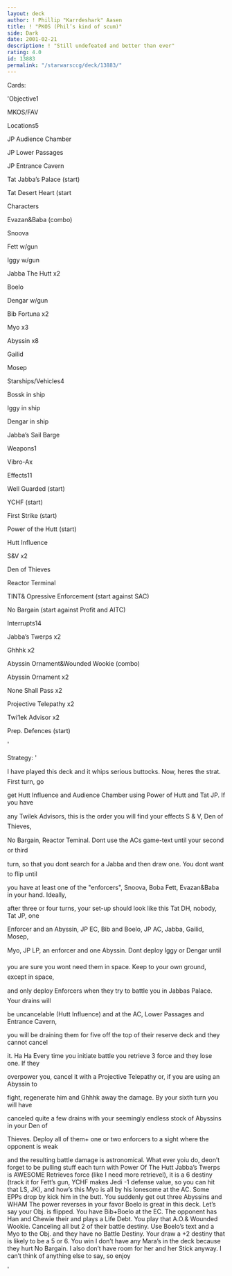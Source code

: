 ```yaml
---
layout: deck
author: ! Phillip "Karrdeshark" Aasen
title: ! "PKOS (Phil’s kind of scum)"
side: Dark
date: 2001-02-21
description: ! "Still undefeated and better than ever"
rating: 4.0
id: 13883
permalink: "/starwarsccg/deck/13883/"
---
```

Cards: 

'Objective1

MKOS/FAV


Locations5

JP Audience Chamber

JP Lower Passages

JP Entrance Cavern

Tat Jabba’s Palace (start)

Tat Desert Heart (start


Characters

Evazan&Baba (combo)

Snoova

Fett w/gun

Iggy w/gun

Jabba The Hutt x2

Boelo

Dengar w/gun

Bib Fortuna x2

Myo x3

Abyssin x8

Gailid

Mosep


Starships/Vehicles4

Bossk in ship

Iggy in ship

Dengar in ship

Jabba’s Sail Barge


Weapons1

Vibro-Ax


Effects11

Well Guarded (start)

YCHF (start)

First Strike (start)

Power of the Hutt (start)

Hutt Influence

S&V x2

Den of Thieves

Reactor Terminal

TINT& Opressive Enforcement (start against SAC)

No Bargain (start against Profit and AITC)


Interrupts14

Jabba’s Twerps x2

Ghhhk x2

Abyssin Ornament&Wounded Wookie (combo)

Abyssin Ornament x2

None Shall Pass x2

Projective Telepathy x2

Twi’lek Advisor x2

Prep. Defences (start)

'

Strategy: '

I have played this deck and it whips serious buttocks. Now, heres the strat. First turn, go

get Hutt Influence and Audience Chamber using Power of Hutt and Tat JP. If you have

any Twilek Advisors, this is the order you will find your effects S & V, Den of Thieves,

No Bargain, Reactor Teminal. Dont use the ACs game-text until your second or third

turn, so that you dont search for a Jabba and then draw one. You dont want to flip until

you have at least one of the "enforcers", Snoova, Boba Fett, Evazan&Baba in your hand. Ideally,

after three or four turns, your set-up should look like this Tat DH, nobody, Tat JP, one

Enforcer and an Abyssin, JP EC, Bib and Boelo, JP AC, Jabba, Gailid, Mosep,

Myo, JP LP, an enforcer and one Abyssin. Dont deploy Iggy or Dengar until

you are sure you wont need them in space. Keep to your own ground, except in space,

and only deploy Enforcers when they try to battle you in Jabbas Palace. Your drains will

be uncancelable (Hutt Influence) and at the AC, Lower Passages and Entrance Cavern,

you will be draining them for five off the top of their reserve deck and they cannot cancel

it. Ha Ha Every time you initiate battle you retrieve 3 force and they lose one. If they

overpower you, cancel it with a Projective Telepathy or, if you are using an Abyssin to

fight, regenerate him and Ghhhk away the damage. By your sixth turn you will have

canceled quite a few drains with your seemingly endless stock of Abyssins in your Den of

Thieves. Deploy all of them+ one or two enforcers to a sight where the opponent is weak

and the resulting battle damage is astronomical.  What ever yoiu do, deon’t forget to be pulling stuff each turn with Power Of The Hutt Jabba’s Twerps is AWESOME  Retrieves force (like I need more retrievel), it is a 6 destiny (track it for Fett’s gun, YCHF makes Jedi -1 defense value, so you can hit that LS, JK), and how’s this Myo is all by his lonesome at the AC.  Some EPPs drop by kick him in the butt.  You suddenly get out three Abyssins and WHAM  The power reverses in your favor  Boelo is great in this deck.  Let’s say your Obj. is flipped.  You have Bib+Boelo at the EC.  The opponent has Han and Chewie their and plays a Life Debt.  You play that A.O.& Wounded Wookie.  Canceling all but 2 of their battle destiny.  Use Boelo’s text and a Myo to the Obj. and they have no Battle Destiny.  Your draw a +2 destiny that is likely to be a 5 or 6.  You win  I don’t have any Mara’s in the deck because they hurt No Bargain.  I also don’t have room for her and her Stick anyway.  I can’t think of anything else to say, so enjoy

'
